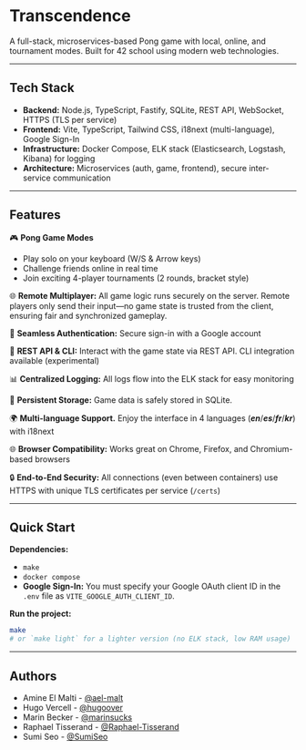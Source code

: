 # Transcendence

A full-stack, microservices-based Pong game with local, online, and tournament modes. Built for 42 school using modern web technologies.

---

## Tech Stack

- **Backend:** Node.js, TypeScript, Fastify, SQLite, REST API, WebSocket, HTTPS (TLS per service)
- **Frontend:** Vite, TypeScript, Tailwind CSS, i18next (multi-language), Google Sign-In
- **Infrastructure:** Docker Compose, ELK stack (Elasticsearch, Logstash, Kibana) for logging
- **Architecture:** Microservices (auth, game, frontend), secure inter-service communication

---

## Features

🎮 **Pong Game Modes**  
- Play solo on your keyboard (W/S & Arrow keys)
- Challenge friends online in real time
- Join exciting 4-player tournaments (2 rounds, bracket style)

🌐 **Remote Multiplayer:** All game logic runs securely on the server. Remote players only send their input—no game state is trusted from the client, ensuring fair and synchronized gameplay.

🔐 **Seamless Authentication:** Secure sign-in with a Google account

🔗 **REST API & CLI:** Interact with the game state via REST API. CLI integration available (experimental)

📊 **Centralized Logging:** All logs flow into the ELK stack for easy monitoring

💾 **Persistent Storage:** Game data is safely stored in SQLite.

🌍 **Multi-language Support.** Enjoy the interface in 4 languages (**_en_**/**_es_**/**_fr_**/**_kr_**) with i18next

🌐 **Browser Compatibility:** Works great on Chrome, Firefox, and Chromium-based browsers

🔒 **End-to-End Security:** All connections (even between containers) use HTTPS with unique TLS certificates per service (`/certs`)

---

## Quick Start

**Dependencies:**  
- `make`
- `docker compose`
- **Google Sign-In:** You must specify your Google OAuth client ID in the `.env` file as `VITE_GOOGLE_AUTH_CLIENT_ID`.

**Run the project:**
```bash
make
# or `make light` for a lighter version (no ELK stack, low RAM usage)
```

---

## Authors

- Amine El Malti - [@ael-malt](https://github.com/ael-malt)
- Hugo Vercell - [@hugoover](https://github.com/hugoover)
- Marin Becker - [@marinsucks](https://github.com/marinsucks)
- Raphael Tisserand - [@Raphael-Tisserand](https://github.com/RaphaelTisserand)
- Sumi Seo - [@SumiSeo](https://github.com/SumiSeo)
